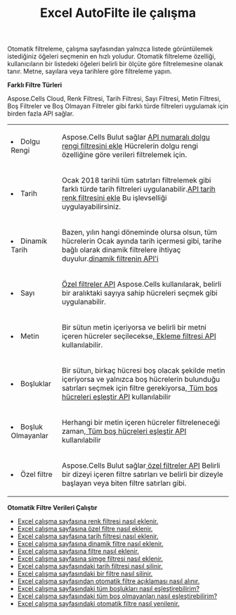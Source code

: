 ﻿---
title: Excel AutoFilte ile çalışma
second_title: Aspose.Cells Cloud Documen
linktitle: Otomatik Filtreleme
type: docs
url: /tr/autofilter/
aliases: [/working-with-autofilter/]
keywords: Get, add, delete, and so on for auto filter on an Excel worksheet
description: Aspose.Cells Cloud API'leri, Excel çalışma sayfasında otomatik filtreleme için alma, ekleme, silme vb. işlemleri destekler. SDK, çeşitli geliştirme dillerini destekler. Bunlar arasında Android, C#, Go, Java, NodeJS, Perl, PHP, Python, Ruby ve Swift bulunur.
weight: 100
kwords: Excel, Office Bulut, REST API, Elektronik Tablo, PDF, CSV, Json, Markdown, Otomatik Filtre
---
Otomatik filtreleme, çalışma sayfasından yalnızca listede görüntülemek istediğiniz öğeleri seçmenin en hızlı yoludur. Otomatik filtreleme özelliği, kullanıcıların bir listedeki öğeleri belirli bir ölçüte göre filtrelemesine olanak tanır. Metne, sayılara veya tarihlere göre filtreleme yapın.

**Farklı Filtre Türleri**

Aspose.Cells Cloud, Renk Filtresi, Tarih Filtresi, Sayı Filtresi, Metin Filtresi, Boş Filtreler ve Boş Olmayan Filtreler gibi farklı türde filtreleri uygulamak için birden fazla API sağlar.

<table class="table table-striped">
  <tr>
  <td class="col-md-2"> <li>Dolgu Rengi</li> </td>
  <td class="col-md-10">
  <p>Aspose.Cells Bulut sağlar
 <a href="/cells/tr/autofilter/add-color-filter/">API numaralı dolgu rengi filtresini ekle</a>
Hücrelerin dolgu rengi özelliğine göre verileri filtrelemek için.</p>
  </td>
  </tr>
  <tr>
    <td class="col-md-2"> <li>Tarih</li> </td>
  <td class="col-md-10">
  <p>
 Ocak 2018 tarihli tüm satırları filtrelemek gibi farklı türde tarih filtreleri uygulanabilir.<a href="/cells/tr/autofilter/add-date-filter/">API tarih renk filtresini ekle</a> Bu işlevselliği uygulayabilirsiniz.
</p>
  </td>
  </tr>
    <tr>
    <td class="col-md-2"> <li>Dinamik Tarih</li> </td>
  <td class="col-md-10">
  <p>
 Bazen, yılın hangi döneminde olursa olsun, tüm hücrelerin Ocak ayında tarih içermesi gibi, tarihe bağlı olarak dinamik filtrelere ihtiyaç duyulur.<a href="/cells/tr/autofilter/add-dynamic-filter/">dinamik filtrenin API'i</a>  
</p>
  </td>
  </tr>
      <tr>
    <td class="col-md-2"> <li>Sayı</li> </td>
  <td class="col-md-10">
  <p>
<a href="/cells/tr/autofilter/add-filter/">Özel filtreler API</a> Aspose.Cells kullanılarak, belirli bir aralıktaki sayıya sahip hücreleri seçmek gibi uygulanabilir.
</p>
  </td>
  </tr>
        <tr>
    <td class="col-md-2"> <li>Metin</li> </td>
  <td class="col-md-10">
  <p>
 Bir sütun metin içeriyorsa ve belirli bir metni içeren hücreler seçilecekse,<a href="/cells/tr/autofilter/add-filter/"> Ekleme filtresi API</a> kullanılabilir.
</p>
  </td>
  </tr>
          <tr>
    <td class="col-md-2"> <li>Boşluklar</li> </td>
  <td class="col-md-10">
  <p>

 Bir sütun, birkaç hücresi boş olacak şekilde metin içeriyorsa ve yalnızca boş hücrelerin bulunduğu satırları seçmek için filtre gerekiyorsa,<a href="/cells/tr/autofilter/match-all-blank/"> Tüm boş hücreleri eşleştir API</a> kullanılabilir
</p>
  </td>
  </tr>
            <tr>
    <td class="col-md-2"> <li>Boşluk Olmayanlar</li> </td>
  <td class="col-md-10">
  <p>

 Herhangi bir metin içeren hücreler filtreleneceği zaman,<a href="/cells/tr/autofilter/match-all-blank/"> Tüm boş hücreleri eşleştir API</a> kullanılabilir
</p>
  </td>
  </tr>
              <tr>
    <td class="col-md-2"> <li>Özel filtre</li> </td>
  <td class="col-md-10">
  <p>
 Aspose.Cells Bulut sağlar<a href="/cells/tr/autofilter/add-dynamic-filter/"> özel filtreler API</a> Belirli bir dizeyi içeren filtre satırları ve belirli bir dizeyle başlayan veya biten filtre satırları gibi.
</p>
  </td>
  </tr>
</table>

**Otomatik Filtre Verileri Çalıştır**

- [Excel çalışma sayfasına renk filtresi nasıl eklenir.](/cells/tr/autofilter/add-color-filter/)
- [Excel çalışma sayfasına özel filtre nasıl eklenir.](/cells/tr/autofilter/add-custom-filter/)
- [Excel çalışma sayfasına tarih filtresi nasıl eklenir.](/cells/tr/autofilter/add-date-filter/)
- [Excel çalışma sayfasına dinamik filtre nasıl eklenir.](/cells/tr/autofilter/add-dynamic-filter/)
- [Excel çalışma sayfasına filtre nasıl eklenir.](/cells/tr/autofilter/add-filter/)
- [Excel çalışma sayfasına simge filtresi nasıl eklenir.](/cells/tr/autofilter/add-icon-filter/)
- [Excel çalışma sayfasındaki tarih filtresi nasıl silinir.](/cells/tr/autofilter/delete-a-date-filter/)
- [Excel çalışma sayfasındaki bir filtre nasıl silinir.](/cells/tr/delete-filter/)
- [Excel çalışma sayfasından otomatik filtre açıklaması nasıl alınır.](/cells/tr/autofilter/get/)
- [Excel çalışma sayfasındaki tüm boşlukları nasıl eşleştirebilirim?](/cells/tr/autofilter/match-all-blank/)
- [Excel çalışma sayfasındaki tüm boş olmayanları nasıl eşleştirebilirim?](/cells/tr/autofilter/match-all-non-blank/)
- [Excel çalışma sayfasındaki otomatik filtre nasıl yenilenir.](/cells/tr/autofilter/refresh/)
